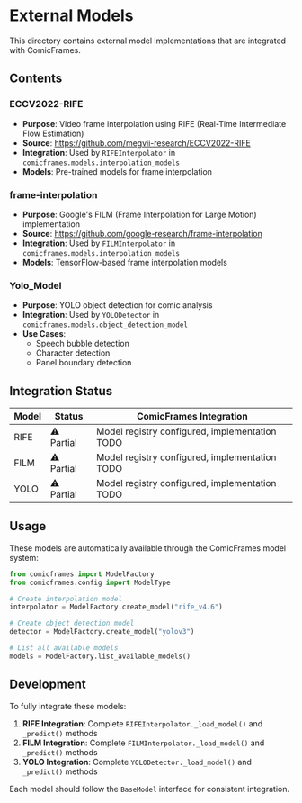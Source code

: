 # External Models

This directory contains external model implementations that are integrated with ComicFrames.

## Contents

### ECCV2022-RIFE
- **Purpose**: Video frame interpolation using RIFE (Real-Time Intermediate Flow Estimation)
- **Source**: https://github.com/megvii-research/ECCV2022-RIFE
- **Integration**: Used by `RIFEInterpolator` in `comicframes.models.interpolation_models`
- **Models**: Pre-trained models for frame interpolation

### frame-interpolation
- **Purpose**: Google's FILM (Frame Interpolation for Large Motion) implementation
- **Source**: https://github.com/google-research/frame-interpolation
- **Integration**: Used by `FILMInterpolator` in `comicframes.models.interpolation_models`
- **Models**: TensorFlow-based frame interpolation models

### Yolo_Model
- **Purpose**: YOLO object detection for comic analysis
- **Integration**: Used by `YOLODetector` in `comicframes.models.object_detection_model`
- **Use Cases**: 
  - Speech bubble detection
  - Character detection
  - Panel boundary detection

## Integration Status

| Model | Status | ComicFrames Integration |
|-------|--------|------------------------|
| RIFE | ⚠️ Partial | Model registry configured, implementation TODO |
| FILM | ⚠️ Partial | Model registry configured, implementation TODO |
| YOLO | ⚠️ Partial | Model registry configured, implementation TODO |

## Usage

These models are automatically available through the ComicFrames model system:

```python
from comicframes import ModelFactory
from comicframes.config import ModelType

# Create interpolation model
interpolator = ModelFactory.create_model("rife_v4.6")

# Create object detection model  
detector = ModelFactory.create_model("yolov3")

# List all available models
models = ModelFactory.list_available_models()
```

## Development

To fully integrate these models:

1. **RIFE Integration**: Complete `RIFEInterpolator._load_model()` and `_predict()` methods
2. **FILM Integration**: Complete `FILMInterpolator._load_model()` and `_predict()` methods  
3. **YOLO Integration**: Complete `YOLODetector._load_model()` and `_predict()` methods

Each model should follow the `BaseModel` interface for consistent integration.
